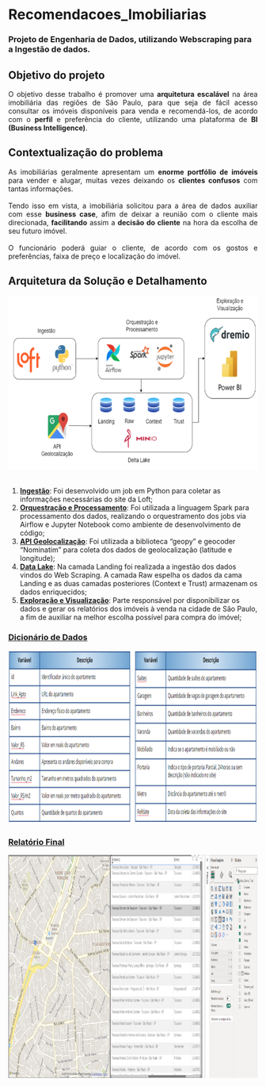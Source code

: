 # Recomendacoes_Imobiliarias

### Projeto de Engenharia de Dados, utilizando Webscraping para a Ingestão de dados. 

## Objetivo do projeto

<p align="justify">
O objetivo desse trabalho é promover uma <b>arquitetura escalável</b> na área imobiliária das regiões de São Paulo, para que seja de fácil acesso consultar os imóveis disponíveis para venda e recomendá-los, de acordo com o <b>perfil</b> e preferência do cliente, utilizando uma plataforma de <b>BI (Business Intelligence)</b>. 
</p>

## Contextualização do problema 

<p align="justify">
As imobiliárias geralmente apresentam um <b>enorme portfólio de imóveis</b> para vender e alugar, muitas vezes deixando os <b>clientes confusos</b> com tantas informações. 
<br>
<br>
Tendo isso em vista, a imobiliária solicitou para a área de dados auxiliar com esse <b>business case</b>, afim de deixar a reunião com o cliente mais direcionada, <b>facilitando</b> assim a <b>decisão do cliente</b> na hora da escolha de seu futuro imóvel. 
<br>
<br>
O funcionário poderá guiar o cliente, de acordo com os gostos e preferências, faixa de preço e localização do imóvel.        
</p>

## Arquitetura da Solução e Detalhamento

<div align="center">
<img src="https://github.com/Lucas-Sobreira/Recomendacoes_Imobiliarias/blob/main/imgs/arquitetura.png" width="650" height="350"/>
</div>

<br>

1) <b><ins>Ingestão</ins></b>: Foi desenvolvido um job em Python para coletar as informações necessárias do site da Loft; 
2) <b><ins>Orquestração e Processamento</ins></b>: Foi utilizada a linguagem Spark para processamento dos dados, realizando o orquestramento dos jobs via Airflow e Jupyter Notebook como ambiente de desenvolvimento de código; 
3) <b><ins>API Geolocalização</ins></b>: Foi utilizada a biblioteca “geopy” e geocoder “Nominatim” para coleta dos dados de geolocalização (latitude e longitude);
4) <b><ins>Data Lake</ins></b>: Na camada Landing foi realizada a ingestão dos dados vindos do Web Scraping. A camada Raw espelha os dados da cama Landing e as duas camadas posteriores (Context e Trust) armazenam os dados enriquecidos; 
5) <b><ins>Exploração e Visualização</ins></b>: Parte responsável por disponibilizar os dados e gerar os relatórios dos imóveis à venda na cidade de São Paulo, a fim de auxiliar na melhor escolha possível para compra do imóvel;

### <ins>Dicionário de Dados</ins>

<div align="center">
<img src="https://github.com/Lucas-Sobreira/Recomendacoes_Imobiliarias/blob/main/imgs/dicionario_dados.png" width="800" height="350"/>
</div>

### <ins>Relatório Final</ins>

<div align="center">
<img src="https://github.com/Lucas-Sobreira/Recomendacoes_Imobiliarias/blob/main/imgs/relatorio.png" width="900" height="450"/>
</div>
